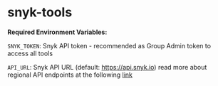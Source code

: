 # snyk-tools


**Required Environment Variables:**

`SNYK_TOKEN`: Snyk API token - recommended as Group Admin token to access all tools

`API_URL`: Snyk API URL (default: https://api.snyk.io) read more about regional API endpoints at the following 
[link](https://docs.snyk.io/working-with-snyk/regional-hosting-and-data-residency#available-snyk-regions)


